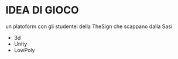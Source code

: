 # IDEA DI GIOCO

un platoform con gli studentei della TheSign che scappano dalla Sasi

- 3d
- Unity
- LowPoly

